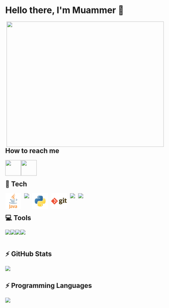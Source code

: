 
# Hello there, I'm Muammer :wave:

<img src="https://media.giphy.com/media/qgQUggAC3Pfv687qPC/giphy.gif" width="500" height="400" align="right"/>

## How to reach me

[<img height="50rem" width="50rem" src="https://cdn.simpleicons.org/LinkedIn/white" align="left"/>](https://www.linkedin.com/in/muammer-aydemir-378314246/)
[<img height="50rem" width="50rem" src="https://external-content.duckduckgo.com/iu/?u=https%3A%2F%2Fmedia-exp1.licdn.com%2Fdms%2Fimage%2FC4D0BAQG1AL6eXKd-_Q%2Fcompany-logo_200_200%2F0%2F1613159962451%3Fe%3D2159024400%26v%3Dbeta%26t%3DQjygYj_usV9_XqZJaudlyix0a0H4ulMorEPsRBfqzG4&f=1&nofb=1" align="left"/>](https://app.patika.dev/muammeraydemir)

<br />
<br />

## :milky_way: Tech

<img height="50rem" src="https://raw.githubusercontent.com/github/explore/5b3600551e122a3277c2c5368af2ad5725ffa9a1/topics/java/java.png" align="left" style="margin-right: 10px;">
<img height="50rem" src="https://github.com/user-attachments/assets/1cda1aa2-0dc0-4373-a882-1b402451c8d2" align="left" style="margin-right: 10px;">
<img height="50rem" src="https://raw.githubusercontent.com/github/explore/5b3600551e122a3277c2c5368af2ad5725ffa9a1/topics/python/python.png" align="left" style="margin-right: 10px;">
<img height="50rem" src="https://raw.githubusercontent.com/github/explore/5b3600551e122a3277c2c5368af2ad5725ffa9a1/topics/git/git.png" align="left" style="margin-right: 10px;">
<img height="50rem" src="https://github.com/user-attachments/assets/0c3851f0-4569-4888-835e-4d2670aaf046" align="left" style="margin-right: 10px;">
<img height="50rem" src="https://github.com/user-attachments/assets/b9ac43a3-12ea-4c3e-8843-e8c9d8a48862" align="left" style="margin-right: 10px;">

<br/>
<br/>

## :computer: Tools

[<img height="50rem" src="https://github.com/user-attachments/assets/c5510c03-bab3-4023-ac4f-47fa4a7bb569" align="left"/>](https://code.visualstudio.com/)
[<img height="50rem" src="https://cdn.simpleicons.org/EclipseIDE" align="left"/>](https://www.eclipse.org/)
[<img height="50rem" src="https://cdn.simpleicons.org/PyCharm/yellow" align="left"/>](https://www.jetbrains.com/pycharm/)
[<img height="50rem" src="https://github.com/user-attachments/assets/7615c25c-c3fc-43b9-b341-8cfd7361bd64" align="left"/>](https://dbeaver.io/)

<br/>
<br/>

## :zap: GitHub Stats

<img src="https://github-readme-stats.vercel.app/api?username=MuammerAydemir&show_icons=true&theme=chartreuse-dark">

<br/>

## :zap: Programming Languages

<img src="https://github-readme-stats.vercel.app/api/top-langs/?username=MuammerAydemir&theme=chartreuse-dark&layout=compact">
